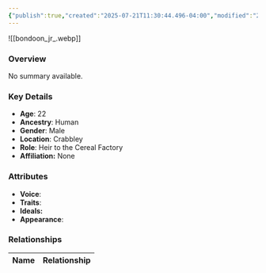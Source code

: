 ```yaml
---
{"publish":true,"created":"2025-07-21T11:30:44.496-04:00","modified":"2025-07-25T11:34:37.859-04:00","published":"2025-07-25T11:34:37.859-04:00","cssclasses":"","Age":"22","Ancestry":"Human","Gender":"Male","Location":["Crabbley"],"Role":["Heir to the Cereal Factory"],"Affiliation":["None"],"Appearances":["[[-The High Rollers Campaign-]]"]}
---
```



![[bondoon_jr_.webp]]

### Overview
No summary available.

### Key Details
- **Age**: 22
- **Ancestry**: Human
- **Gender**: Male
- **Location**: Crabbley
- **Role**: Heir to the Cereal Factory
- **Affiliation:** None

### Attributes
- **Voice**: 
- **Traits**: 
- **Ideals:** 
- **Appearance**:

### Relationships

| Name  | Relationship |
| ----- | ------------ |
